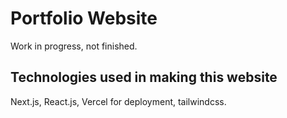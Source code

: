 # Portfolio Website
Work in progress, not finished.

## Technologies used in making this website
Next.js, React.js, Vercel for deployment, tailwindcss.
